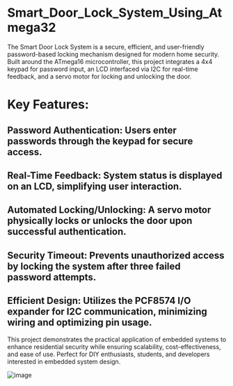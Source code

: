 # Smart_Door_Lock_System_Using_Atmega32
The Smart Door Lock System is a secure, efficient, and user-friendly password-based locking mechanism designed for modern home security. Built around the ATmega16 microcontroller, this project integrates a 4x4 keypad for password input, an LCD interfaced via I2C for real-time feedback, and a servo motor for locking and unlocking the door.

# Key Features:

## Password Authentication: Users enter passwords through the keypad for secure access.
## Real-Time Feedback: System status is displayed on an LCD, simplifying user interaction.
## Automated Locking/Unlocking: A servo motor physically locks or unlocks the door upon successful authentication.
## Security Timeout: Prevents unauthorized access by locking the system after three failed password attempts.
## Efficient Design: Utilizes the PCF8574 I/O expander for I2C communication, minimizing wiring and optimizing pin usage.

This project demonstrates the practical application of embedded systems to enhance residential security while ensuring scalability, cost-effectiveness, and ease of use. Perfect for DIY enthusiasts, students, and developers interested in embedded system design.


![image](https://github.com/user-attachments/assets/1af344f1-8a7d-4429-957c-ff88102dda78)
